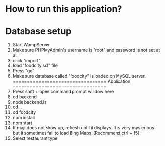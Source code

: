 How to run this application?
===================================
Database setup
============================================
1. Start WampServer
2. Make sure PHPMyAdmin's username is "root" and password 
is not set at all
3. click "import"
4. load "foodcity.sql" file
5. Press "go"
6. Make sure database called "foodcity" is loaded on MySQL server.
=================================
Application
=================================
1. Press shift + open command prompt window here
2. cd backend
3. node backend.js
4. cd ..
5. cd foodcity
6. npm install
7. npm start
8. If map does not show up, refresh until it displays. It is very mysterious but it sometimes fail to load Bing Maps.
(Recommend ctrl + f5).
9. Select restaurant type